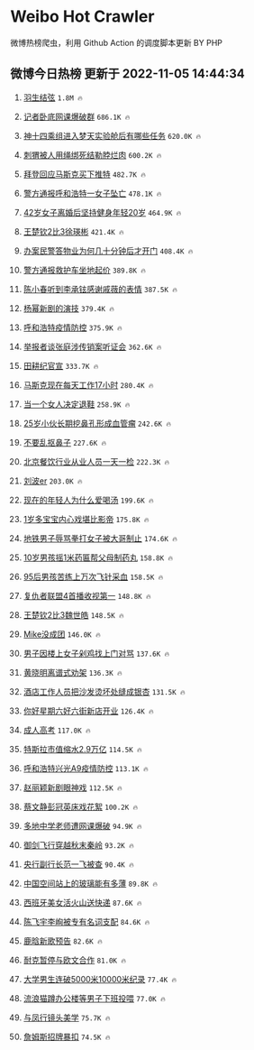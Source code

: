 # Weibo Hot Crawler 



微博热榜爬虫，利用 Github Action 的调度脚本更新 BY PHP 


## 微博今日热榜 更新于 2022-11-05 14:44:34 
1. [羽生结弦](https://s.weibo.com/weibo?q=%E7%BE%BD%E7%94%9F%E7%BB%93%E5%BC%A6&t=31&band_rank=1&Refer=top) `1.8M 🔥` 

1. [记者卧底网课爆破群](https://s.weibo.com/weibo?q=%23%E8%AE%B0%E8%80%85%E5%8D%A7%E5%BA%95%E7%BD%91%E8%AF%BE%E7%88%86%E7%A0%B4%E7%BE%A4%23&t=31&band_rank=2&Refer=top) `686.1K 🔥` 

1. [神十四乘组进入梦天实验舱后有哪些任务](https://s.weibo.com/weibo?q=%23%E7%A5%9E%E5%8D%81%E5%9B%9B%E4%B9%98%E7%BB%84%E8%BF%9B%E5%85%A5%E6%A2%A6%E5%A4%A9%E5%AE%9E%E9%AA%8C%E8%88%B1%E5%90%8E%E6%9C%89%E5%93%AA%E4%BA%9B%E4%BB%BB%E5%8A%A1%23&t=31&band_rank=3&Refer=top) `620.0K 🔥` 

1. [刺猬被人用绳绑死结勒脖烂肉](https://s.weibo.com/weibo?q=%23%E5%88%BA%E7%8C%AC%E8%A2%AB%E4%BA%BA%E7%94%A8%E7%BB%B3%E7%BB%91%E6%AD%BB%E7%BB%93%E5%8B%92%E8%84%96%E7%83%82%E8%82%89%23&t=31&band_rank=4&Refer=top) `600.2K 🔥` 

1. [拜登回应马斯克买下推特](https://s.weibo.com/weibo?q=%23%E6%8B%9C%E7%99%BB%E5%9B%9E%E5%BA%94%E9%A9%AC%E6%96%AF%E5%85%8B%E4%B9%B0%E4%B8%8B%E6%8E%A8%E7%89%B9%23&t=31&band_rank=5&Refer=top) `482.7K 🔥` 

1. [警方通报呼和浩特一女子坠亡](https://s.weibo.com/weibo?q=%23%E8%AD%A6%E6%96%B9%E9%80%9A%E6%8A%A5%E5%91%BC%E5%92%8C%E6%B5%A9%E7%89%B9%E4%B8%80%E5%A5%B3%E5%AD%90%E5%9D%A0%E4%BA%A1%23&t=31&band_rank=6&Refer=top) `478.1K 🔥` 

1. [42岁女子离婚后坚持健身年轻20岁](https://s.weibo.com/weibo?q=%2342%E5%B2%81%E5%A5%B3%E5%AD%90%E7%A6%BB%E5%A9%9A%E5%90%8E%E5%9D%9A%E6%8C%81%E5%81%A5%E8%BA%AB%E5%B9%B4%E8%BD%BB20%E5%B2%81%23&t=31&band_rank=7&Refer=top) `464.9K 🔥` 

1. [王楚钦2比3徐瑛彬](https://s.weibo.com/weibo?q=%23%E7%8E%8B%E6%A5%9A%E9%92%A62%E6%AF%943%E5%BE%90%E7%91%9B%E5%BD%AC%23&t=31&band_rank=8&Refer=top) `421.4K 🔥` 

1. [办案民警答物业为何几十分钟后才开门](https://s.weibo.com/weibo?q=%23%E5%8A%9E%E6%A1%88%E6%B0%91%E8%AD%A6%E7%AD%94%E7%89%A9%E4%B8%9A%E4%B8%BA%E4%BD%95%E5%87%A0%E5%8D%81%E5%88%86%E9%92%9F%E5%90%8E%E6%89%8D%E5%BC%80%E9%97%A8%23&t=31&band_rank=9&Refer=top) `408.4K 🔥` 

1. [警方通报救护车坐地起价](https://s.weibo.com/weibo?q=%23%E8%AD%A6%E6%96%B9%E9%80%9A%E6%8A%A5%E6%95%91%E6%8A%A4%E8%BD%A6%E5%9D%90%E5%9C%B0%E8%B5%B7%E4%BB%B7%23&t=31&band_rank=10&Refer=top) `389.8K 🔥` 

1. [陈小春听到李承铉感谢戚薇的表情](https://s.weibo.com/weibo?q=%23%E9%99%88%E5%B0%8F%E6%98%A5%E5%90%AC%E5%88%B0%E6%9D%8E%E6%89%BF%E9%93%89%E6%84%9F%E8%B0%A2%E6%88%9A%E8%96%87%E7%9A%84%E8%A1%A8%E6%83%85%23&t=31&band_rank=11&Refer=top) `387.5K 🔥` 

1. [杨幂新剧的演技](https://s.weibo.com/weibo?q=%23%E6%9D%A8%E5%B9%82%E6%96%B0%E5%89%A7%E7%9A%84%E6%BC%94%E6%8A%80%23&t=31&band_rank=12&Refer=top) `379.4K 🔥` 

1. [呼和浩特疫情防控](https://s.weibo.com/weibo?q=%23%E5%91%BC%E5%92%8C%E6%B5%A9%E7%89%B9%E7%96%AB%E6%83%85%E9%98%B2%E6%8E%A7%23&t=31&band_rank=13&Refer=top) `375.9K 🔥` 

1. [举报者谈张庭涉传销案听证会](https://s.weibo.com/weibo?q=%23%E4%B8%BE%E6%8A%A5%E8%80%85%E8%B0%88%E5%BC%A0%E5%BA%AD%E6%B6%89%E4%BC%A0%E9%94%80%E6%A1%88%E5%90%AC%E8%AF%81%E4%BC%9A%23&t=31&band_rank=14&Refer=top) `362.6K 🔥` 

1. [田耕纪官宣](https://s.weibo.com/weibo?q=%23%E7%94%B0%E8%80%95%E7%BA%AA%E5%AE%98%E5%AE%A3%23&t=31&band_rank=15&Refer=top) `333.7K 🔥` 

1. [马斯克现在每天工作17小时](https://s.weibo.com/weibo?q=%23%E9%A9%AC%E6%96%AF%E5%85%8B%E7%8E%B0%E5%9C%A8%E6%AF%8F%E5%A4%A9%E5%B7%A5%E4%BD%9C17%E5%B0%8F%E6%97%B6%23&t=31&band_rank=16&Refer=top) `280.4K 🔥` 

1. [当一个女人决定退鞋](https://s.weibo.com/weibo?q=%23%E5%BD%93%E4%B8%80%E4%B8%AA%E5%A5%B3%E4%BA%BA%E5%86%B3%E5%AE%9A%E9%80%80%E9%9E%8B%23&t=31&band_rank=17&Refer=top) `258.9K 🔥` 

1. [25岁小伙长期挖鼻孔形成血管瘤](https://s.weibo.com/weibo?q=%2325%E5%B2%81%E5%B0%8F%E4%BC%99%E9%95%BF%E6%9C%9F%E6%8C%96%E9%BC%BB%E5%AD%94%E5%BD%A2%E6%88%90%E8%A1%80%E7%AE%A1%E7%98%A4%23&t=31&band_rank=18&Refer=top) `242.6K 🔥` 

1. [不要乱抠鼻子](https://s.weibo.com/weibo?q=%23%E4%B8%8D%E8%A6%81%E4%B9%B1%E6%8A%A0%E9%BC%BB%E5%AD%90%23&t=31&band_rank=19&Refer=top) `227.6K 🔥` 

1. [北京餐饮行业从业人员一天一检](https://s.weibo.com/weibo?q=%23%E5%8C%97%E4%BA%AC%E9%A4%90%E9%A5%AE%E8%A1%8C%E4%B8%9A%E4%BB%8E%E4%B8%9A%E4%BA%BA%E5%91%98%E4%B8%80%E5%A4%A9%E4%B8%80%E6%A3%80%23&t=31&band_rank=20&Refer=top) `222.3K 🔥` 

1. [刘波er](https://s.weibo.com/weibo?q=%E5%88%98%E6%B3%A2er&t=31&band_rank=21&Refer=top) `203.0K 🔥` 

1. [现在的年轻人为什么爱喝汤](https://s.weibo.com/weibo?q=%23%E7%8E%B0%E5%9C%A8%E7%9A%84%E5%B9%B4%E8%BD%BB%E4%BA%BA%E4%B8%BA%E4%BB%80%E4%B9%88%E7%88%B1%E5%96%9D%E6%B1%A4%23&t=31&band_rank=22&Refer=top) `199.6K 🔥` 

1. [1岁多宝宝内心戏堪比影帝](https://s.weibo.com/weibo?q=%231%E5%B2%81%E5%A4%9A%E5%AE%9D%E5%AE%9D%E5%86%85%E5%BF%83%E6%88%8F%E5%A0%AA%E6%AF%94%E5%BD%B1%E5%B8%9D%23&t=31&band_rank=23&Refer=top) `175.8K 🔥` 

1. [地铁男子辱骂拳打女子被大哥制止](https://s.weibo.com/weibo?q=%23%E5%9C%B0%E9%93%81%E7%94%B7%E5%AD%90%E8%BE%B1%E9%AA%82%E6%8B%B3%E6%89%93%E5%A5%B3%E5%AD%90%E8%A2%AB%E5%A4%A7%E5%93%A5%E5%88%B6%E6%AD%A2%23&t=31&band_rank=24&Refer=top) `174.6K 🔥` 

1. [10岁男孩摇1米药匾帮父母制药丸](https://s.weibo.com/weibo?q=%2310%E5%B2%81%E7%94%B7%E5%AD%A9%E6%91%871%E7%B1%B3%E8%8D%AF%E5%8C%BE%E5%B8%AE%E7%88%B6%E6%AF%8D%E5%88%B6%E8%8D%AF%E4%B8%B8%23&t=31&band_rank=25&Refer=top) `158.8K 🔥` 

1. [95后男孩苦练上万次飞针采血](https://s.weibo.com/weibo?q=%2395%E5%90%8E%E7%94%B7%E5%AD%A9%E8%8B%A6%E7%BB%83%E4%B8%8A%E4%B8%87%E6%AC%A1%E9%A3%9E%E9%92%88%E9%87%87%E8%A1%80%23&t=31&band_rank=26&Refer=top) `158.5K 🔥` 

1. [复仇者联盟4首播收视第一](https://s.weibo.com/weibo?q=%23%E5%A4%8D%E4%BB%87%E8%80%85%E8%81%94%E7%9B%9F4%E9%A6%96%E6%92%AD%E6%94%B6%E8%A7%86%E7%AC%AC%E4%B8%80%23&t=31&band_rank=27&Refer=top) `148.8K 🔥` 

1. [王楚钦2比3魏世皓](https://s.weibo.com/weibo?q=%23%E7%8E%8B%E6%A5%9A%E9%92%A62%E6%AF%943%E9%AD%8F%E4%B8%96%E7%9A%93%23&t=31&band_rank=28&Refer=top) `148.5K 🔥` 

1. [Mike没成团](https://s.weibo.com/weibo?q=%23Mike%E6%B2%A1%E6%88%90%E5%9B%A2%23&t=31&band_rank=29&Refer=top) `146.0K 🔥` 

1. [男子因楼上女子剁鸡找上门对骂](https://s.weibo.com/weibo?q=%23%E7%94%B7%E5%AD%90%E5%9B%A0%E6%A5%BC%E4%B8%8A%E5%A5%B3%E5%AD%90%E5%89%81%E9%B8%A1%E6%89%BE%E4%B8%8A%E9%97%A8%E5%AF%B9%E9%AA%82%23&t=31&band_rank=30&Refer=top) `137.6K 🔥` 

1. [黄晓明离谱式劝架](https://s.weibo.com/weibo?q=%23%E9%BB%84%E6%99%93%E6%98%8E%E7%A6%BB%E8%B0%B1%E5%BC%8F%E5%8A%9D%E6%9E%B6%23&t=31&band_rank=31&Refer=top) `136.3K 🔥` 

1. [酒店工作人员把沙发烫坏处缝成银杏](https://s.weibo.com/weibo?q=%23%E9%85%92%E5%BA%97%E5%B7%A5%E4%BD%9C%E4%BA%BA%E5%91%98%E6%8A%8A%E6%B2%99%E5%8F%91%E7%83%AB%E5%9D%8F%E5%A4%84%E7%BC%9D%E6%88%90%E9%93%B6%E6%9D%8F%23&t=31&band_rank=32&Refer=top) `131.5K 🔥` 

1. [你好星期六好六街新店开业](https://s.weibo.com/weibo?q=%23%E4%BD%A0%E5%A5%BD%E6%98%9F%E6%9C%9F%E5%85%AD%E5%A5%BD%E5%85%AD%E8%A1%97%E6%96%B0%E5%BA%97%E5%BC%80%E4%B8%9A%23&t=31&band_rank=33&Refer=top) `126.4K 🔥` 

1. [成人高考](https://s.weibo.com/weibo?q=%E6%88%90%E4%BA%BA%E9%AB%98%E8%80%83&t=31&band_rank=34&Refer=top) `117.0K 🔥` 

1. [特斯拉市值缩水2.9万亿](https://s.weibo.com/weibo?q=%23%E7%89%B9%E6%96%AF%E6%8B%89%E5%B8%82%E5%80%BC%E7%BC%A9%E6%B0%B42.9%E4%B8%87%E4%BA%BF%23&t=31&band_rank=35&Refer=top) `114.5K 🔥` 

1. [呼和浩特兴光A9疫情防控](https://s.weibo.com/weibo?q=%23%E5%91%BC%E5%92%8C%E6%B5%A9%E7%89%B9%E5%85%B4%E5%85%89A9%E7%96%AB%E6%83%85%E9%98%B2%E6%8E%A7%23&t=31&band_rank=36&Refer=top) `113.1K 🔥` 

1. [赵丽颖新剧眼神戏](https://s.weibo.com/weibo?q=%23%E8%B5%B5%E4%B8%BD%E9%A2%96%E6%96%B0%E5%89%A7%E7%9C%BC%E7%A5%9E%E6%88%8F%23&t=31&band_rank=37&Refer=top) `112.5K 🔥` 

1. [蔡文静彭冠英床戏花絮](https://s.weibo.com/weibo?q=%23%E8%94%A1%E6%96%87%E9%9D%99%E5%BD%AD%E5%86%A0%E8%8B%B1%E5%BA%8A%E6%88%8F%E8%8A%B1%E7%B5%AE%23&t=31&band_rank=38&Refer=top) `100.2K 🔥` 

1. [多地中学老师遭网课爆破](https://s.weibo.com/weibo?q=%23%E5%A4%9A%E5%9C%B0%E4%B8%AD%E5%AD%A6%E8%80%81%E5%B8%88%E9%81%AD%E7%BD%91%E8%AF%BE%E7%88%86%E7%A0%B4%23&t=31&band_rank=39&Refer=top) `94.9K 🔥` 

1. [御剑飞行穿越秋末秦岭](https://s.weibo.com/weibo?q=%23%E5%BE%A1%E5%89%91%E9%A3%9E%E8%A1%8C%E7%A9%BF%E8%B6%8A%E7%A7%8B%E6%9C%AB%E7%A7%A6%E5%B2%AD%23&t=31&band_rank=40&Refer=top) `93.2K 🔥` 

1. [央行副行长范一飞被查](https://s.weibo.com/weibo?q=%23%E5%A4%AE%E8%A1%8C%E5%89%AF%E8%A1%8C%E9%95%BF%E8%8C%83%E4%B8%80%E9%A3%9E%E8%A2%AB%E6%9F%A5%23&t=31&band_rank=41&Refer=top) `90.4K 🔥` 

1. [中国空间站上的玻璃能有多薄](https://s.weibo.com/weibo?q=%23%E4%B8%AD%E5%9B%BD%E7%A9%BA%E9%97%B4%E7%AB%99%E4%B8%8A%E7%9A%84%E7%8E%BB%E7%92%83%E8%83%BD%E6%9C%89%E5%A4%9A%E8%96%84%23&t=31&band_rank=42&Refer=top) `89.8K 🔥` 

1. [西班牙美女活火山送快递](https://s.weibo.com/weibo?q=%23%E8%A5%BF%E7%8F%AD%E7%89%99%E7%BE%8E%E5%A5%B3%E6%B4%BB%E7%81%AB%E5%B1%B1%E9%80%81%E5%BF%AB%E9%80%92%23&t=31&band_rank=43&Refer=top) `87.6K 🔥` 

1. [陈飞宇李峋被专有名词支配](https://s.weibo.com/weibo?q=%23%E9%99%88%E9%A3%9E%E5%AE%87%E6%9D%8E%E5%B3%8B%E8%A2%AB%E4%B8%93%E6%9C%89%E5%90%8D%E8%AF%8D%E6%94%AF%E9%85%8D%23&t=31&band_rank=44&Refer=top) `84.6K 🔥` 

1. [鹿晗新歌预告](https://s.weibo.com/weibo?q=%23%E9%B9%BF%E6%99%97%E6%96%B0%E6%AD%8C%E9%A2%84%E5%91%8A%23&t=31&band_rank=45&Refer=top) `82.6K 🔥` 

1. [耐克暂停与欧文合作](https://s.weibo.com/weibo?q=%23%E8%80%90%E5%85%8B%E6%9A%82%E5%81%9C%E4%B8%8E%E6%AC%A7%E6%96%87%E5%90%88%E4%BD%9C%23&t=31&band_rank=46&Refer=top) `81.0K 🔥` 

1. [大学男生连破5000米10000米纪录](https://s.weibo.com/weibo?q=%23%E5%A4%A7%E5%AD%A6%E7%94%B7%E7%94%9F%E8%BF%9E%E7%A0%B45000%E7%B1%B310000%E7%B1%B3%E7%BA%AA%E5%BD%95%23&t=31&band_rank=47&Refer=top) `77.4K 🔥` 

1. [流浪猫蹲办公楼等男子下班投喂](https://s.weibo.com/weibo?q=%23%E6%B5%81%E6%B5%AA%E7%8C%AB%E8%B9%B2%E5%8A%9E%E5%85%AC%E6%A5%BC%E7%AD%89%E7%94%B7%E5%AD%90%E4%B8%8B%E7%8F%AD%E6%8A%95%E5%96%82%23&t=31&band_rank=48&Refer=top) `77.0K 🔥` 

1. [与凤行镜头美学](https://s.weibo.com/weibo?q=%23%E4%B8%8E%E5%87%A4%E8%A1%8C%E9%95%9C%E5%A4%B4%E7%BE%8E%E5%AD%A6%23&t=31&band_rank=49&Refer=top) `75.7K 🔥` 

1. [詹姆斯招牌暴扣](https://s.weibo.com/weibo?q=%23%E8%A9%B9%E5%A7%86%E6%96%AF%E6%8B%9B%E7%89%8C%E6%9A%B4%E6%89%A3%23&t=31&band_rank=50&Refer=top) `74.5K 🔥` 

